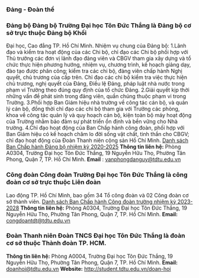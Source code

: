 
### Đảng - Đoàn thể
### Đảng bộ Đảng bộ Trường Đại học Tôn Đức Thắng là Đảng bộ cơ sở trực thuộc Đảng bộ Khối
Đại học, Cao đẳng TP. Hồ Chí Minh. Nhiệm vụ chung của Đảng bộ: 1.Lãnh đạo và kiểm tra hoạt động của các Chi bộ, chỉ đạo các Chi bộ phối hợp
với Thủ trưởng các đơn vị lãnh đạo đảng viên và CBGV tham gia xây dựng và tổ
chức thực hiện phương hướng, nhiệm vụ, chương trình, kế hoạch giảng dạy, đào tạo
được phân công; kiểm tra các chi bộ, đảng viên chấp hành Nghị quyết, chủ trương
của cấp trên. Chỉ đạo các chi bộ kiểm tra việc thực hiện chủ trương, nghị quyết
của Đảng, Điều lệ Đảng, pháp luật nhà nước trong phạm vi Trường theo đúng quy
định của tổ chức Đảng. 2.Giải quyết kịp thời những vấn đề phát sinh trong đảng viên, quần chúng thuộc
phạm vi trong Trường. 3.Phối hợp Ban Giám hiệu nhà trường về công tác cán bộ, và quản lý cán
bộ, đồng thời chỉ đạo các chi bộ tham gia với Trưởng các phòng, khoa về công tác
quản lý và quy hoạch cán bộ, kiện toàn bộ máy hoạt động của Trường nhằm bảo đảm
sự phát triển ổn định và bền vững cho Nhà trường. 4.Chỉ đạo hoạt động của Ban Chấp hành công đoàn, phối hợp với Ban Giám hiệu có
kế hoạch chăm lo đời sống vật chất, tinh thần cho CBGV; chỉ đạo hoạt động của
Đoàn Thanh niên cộng sản Hồ Chí Minh.
 [Danh sách Ban Chấp hành Đảng bộ nhiệm kỳ
2020-2025](/gioi-thieu/ban-chap-hanh-dang-bo-nhiem-ky-2020-2025)
 **Thông tin liên hệ:** Phòng A0304, Trường Đại học Tôn Đức Thắng, 19 Nguyễn Hữu Thọ, Phường Tân
Phong, Quận 7, TP. Hồ Chí Minh.
 **Email** :  [vanphongdanguy@tdtu.edu.vn](mailto:vanphongdanguy@tdtu.edu.vn)
### Công đoàn Công đoàn Trường Đại học Tôn Đức Thắng là công đoàn cơ sở trực thuộc Liên đoàn
Lao động TP. Hồ Chí Minh, bao gồm 34 Tổ công đoàn và 02 Công đoàn cơ sở thành
viên.
 [Danh sách Ban Chấp hành Công đoàn trường nhiệm kỳ
2023-2028](/gioi-thieu/ban-chap-hanh-cong-doan-nhiem-ky-2023-2028)
 **Thông tin liên hệ:** Phòng A0304, Trường Đại học Tôn Đức Thắng, 19 Nguyễn Hữu Thọ, Phường Tân
Phong, Quận 7, TP. Hồ Chí Minh.
 **Email:**  [congdoantdt@tdtu.edu.vn](mailto:congdoantdt@tdtu.edu.vn)
### Đoàn Thanh niên Đoàn TNCS Đại học Tôn Đức Thắng là đoàn cơ sở thuộc Thành đoàn TP. HCM.
 **Thông tin liên hệ:** Phòng A0004, Trường Đại học Tôn Đức Thắng, 19 Nguyễn Hữu Thọ, Phường Tân
Phong, Quận 7, TP. Hồ Chí Minh.
 **Email:**  [doanhoi@tdtu.edu.vn](mailto:doanhoi@tdtu.edu.vn)
 **Website:**  <http://student.tdtu.edu.vn/doan-hoi>
